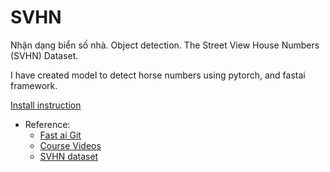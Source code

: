 # SVHN
Nhận dạng biển số nhà. Object detection. The Street View House Numbers (SVHN) Dataset.

I have created model to detect horse numbers using pytorch, and fastai framework.

[Install instruction](https://github.com/fastai/fastai)

- Reference: 
  - [Fast ai Git](https://github.com/fastai/)
  - [Course Videos](https://www.youtube.com/channel/UCX7Y2qWriXpqocG97SFW2OQ)
  - [SVHN dataset](http://ufldl.stanford.edu/housenumbers/)
